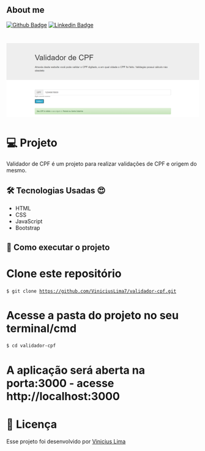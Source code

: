 ## About me

[![Github Badge](https://img.shields.io/badge/-Github-000?style=flat-square&logo=Github&logoColor=white&link=https://github.com/ViniciusLima7)](https://github.com/ViniciusLima7)
[![Linkedin Badge](https://img.shields.io/badge/-LinkedIn-blue?style=flat-square&logo=Linkedin&logoColor=white&link=https://www.linkedin.com/in/marcos-vinicius-lima/)](https://www.linkedin.com/in/marcos-vinicius-lima/)

<h1 align="center">
    <img alt="Validador de CPF" title="Projeto" src="https://github.com/ViniciusLima7/validador-cpf/blob/master/assets/capa.png" />
</h1>

# 💻 Projeto

Validador de CPF é um projeto  para realizar validações de CPF e origem do mesmo. 

## 🛠 Tecnologias Usadas :heart_eyes:

- HTML
- CSS
- JavaScript
- Bootstrap

## 🚀 Como executar o projeto

# Clone este repositório

<code>$ git clone https://github.com/ViniciusLima7/validador-cpf.git</code>

# Acesse a pasta do projeto no seu terminal/cmd

<code>$ cd validador-cpf</code>


# A aplicação será aberta na porta:3000 - acesse http://localhost:3000

# 📝 Licença

Esse projeto foi desenvolvido por [Vinicius Lima](https://www.linkedin.com/in/marcos-vinicius-lima/)